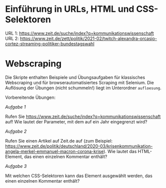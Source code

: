 # Einführung in URLs, HTML und CSS-Selektoren
URL 1: https://www.zeit.de/suche/index?q=kommunikationswissenschaft
URL 2: https://www.zeit.de/zett/politik/2021-02/twitch-alexandra-orcasio-cortez-streaming-politiker-bundestagswahl


# Webscraping
Die Skripte enthalten Beispiele und Übungsaufgaben für klassisches Webscraping und für browserautomatisiertes Scraping mit Selenium. Die Auflösung der Übungen (nicht schummeln!) liegt im Unterordner `aufloesung`.


Vorbereitende Übungen:

*Aufgabe 1*

Rufen Sie https://www.zeit.de/suche/index?q=kommunikationswissenschaft auf! Wie lautet der Parameter, mit dem auf ein Jahr eingegrenzt wird?

*Aufgabe 2*

Rufen Sie einen Artikel auf Zeit.de auf (zum Beispiel: https://www.zeit.de/politik/deutschland/2020-03/krisenkommunikation-angela-merkel-emmanuel-macron-corona-krise).
Wie lautet das HTML-Element, das einen einzelnen Kommentar enthält?

*Aufgabe 3*

Mit welchen CSS-Selektoren kann das Element ausgewählt werden, das einen einzelnen Kommentar enthält?
